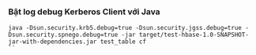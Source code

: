 ### Bật log debug Kerberos Client với Java

```
java -Dsun.security.krb5.debug=true -Dsun.security.jgss.debug=true -Dsun.security.spnego.debug=true -jar target/test-hbase-1.0-SNAPSHOT-jar-with-dependencies.jar test_table cf
``
